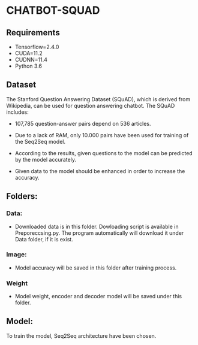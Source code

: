 # CHATBOT-SQUAD

## Requirements
- Tensorflow=2.4.0
- CUDA=11.2
- CUDNN=11.4
- Python 3.6

## Dataset
The Stanford Question Answering Dataset (SQuAD), which is derived from Wikipedia, can be used for question answering chatbot. The SQuAD includes:
- 107,785 question-answer pairs depend on 536 articles. 

- Due to a lack of RAM, only 10.000 pairs have been used for training of the Seq2Seq model.
- According to the results, given questions to the model can be predicted by the model accurately.
- Given data to the model should be enhanced in order to increase the accuracy.


## Folders:
### Data: 
- Downloaded data is in this folder. Dowloading script is available in Preporeccsing.py. The program automatically will download it under Data folder, if it is exist.
### Image: 
- Model accuracy will be saved in this folder after training process.
### Weight
- Model weight, encoder and decoder model will be saved under this folder.

## Model:
To train the model, Seq2Seq architecture have been chosen.

